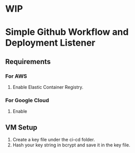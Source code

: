 # WIP

# Simple Github Workflow and Deployment Listener

## Requirements
### For AWS
1. Enable Elastic Container Registry.
### For Google Cloud
1. Enable 
### 

## VM Setup

1. Create a key file under the ci-cd folder.
2. Hash your key string in bcrypt and save it in the key file.
